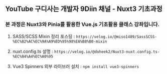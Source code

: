 ## YouTube 구디사는 개발자 9Diin 채널 - Nuxt3 기초과정
### 본 과정은 Nuxt3와 Pinia를 활용한 Vue.js 기초활용 클래스 강좌입니다.

1. SASS/SCSS Mixin 정리 포스팅 : `https://velog.io/@miso1489/SassSCSS-%EC%82%AC%EC%9A%A9%ED%95%98%EA%B8%B0-mixin`

2. nuxt.config.ts 설명 : `https://velog.io/@doheek2/Nuxt3-nuxt.config.ts-%EC%84%A4%EC%A0%95`

3. Vue3 Spinners 외부 라이브러 설치 : `npm install vue3-spinners`
